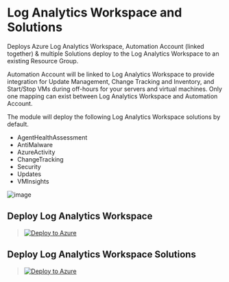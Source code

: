 # **Log Analytics Workspace and Solutions**

Deploys Azure Log Analytics Workspace, Automation Account (linked together) & multiple Solutions deploy to the Log Analytics Workspace to an existing Resource Group.

Automation Account will be linked to Log Analytics Workspace to provide integration for Update Management, Change Tracking and Inventory, and Start/Stop VMs during off-hours for your servers and virtual machines. Only one mapping can exist between Log Analytics Workspace and Automation Account.

The module will deploy the following Log Analytics Workspace solutions by default.
- AgentHealthAssessment
- AntiMalware
- AzureActivity
- ChangeTracking
- Security
- Updates
- VMInsights

![image](https://user-images.githubusercontent.com/22677711/166103611-0dda453b-00be-49d8-9375-9dc50b6e303c.png)

##  **Deploy Log Analytics Workspace**

> [![Deploy to Azure](https://aka.ms/deploytoazurebutton)](https://portal.azure.com/#create/Microsoft.Template/uri/https%3A%2F%2Fraw.githubusercontent.com%2Fsreekumarpg%2FACME-Azure-ELZ%2Fmain%2FDeployment%2FDeployLAW%2FlogAnalyticsWorkspace.json)

##  **Deploy Log Analytics Workspace Solutions**

> [![Deploy to Azure](https://aka.ms/deploytoazurebutton)](https://portal.azure.com/#create/Microsoft.Template/uri/https%3A%2F%2Fraw.githubusercontent.com%2Fsreekumarpg%2FACME-Azure-ELZ%2Fmain%2FDeployment%2FDeployLAW%2FlogAnalyticsSolutions.json)
